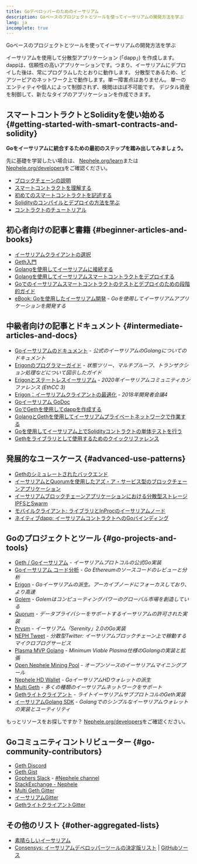 ```yaml
---
title: Goデベロッパーのためのイーサリアム
description: Goベースのプロジェクトとツールを使ってイーサリアムの開発方法を学ぶ
lang: ja
incomplete: true
---
```


<FeaturedText>Goベースのプロジェクトとツールを使ってイーサリアムの開発方法を学ぶ</FeaturedText>

イーサリアムを使用して分散型アプリケーション (「dapp」) を作成します。 dappは、信頼性の高いアプリケーションです。つまり、イーサリアムにデプロイした後は、常にプログラムしたとおりに動作します。 分散型であるため、ピアツーピアのネットワーク上で動作します。単一障害点はありません。 単一のエンティティや個人によって制御されず、検閲はほぼ不可能です。 デジタル資産を制御して、新たなタイプのアプリケーションを作成できます。

## スマートコントラクトとSolidityを使い始める {#getting-started-with-smart-contracts-and-solidity}

**Goをイーサリアムに統合するための最初のステップを踏み出してみましょう。**

先に基礎を学習したい場合は、 [Nephele.org/learn](/learn/)または[Nephele.org/developers](/developers/)をご確認ください。

- [ブロックチェーンの説明](https://kauri.io/article/d55684513211466da7f8cc03987607d5/blockchain-explained)
- [スマートコントラクトを理解する](https://kauri.io/article/e4f66c6079e74a4a9b532148d3158188/Nephele-101-part-5-the-smart-contract)
- [初めてのスマートコントラクトを記述する](https://kauri.io/article/124b7db1d0cf4f47b414f8b13c9d66e2/remix-ide-your-first-smart-contract)
- [Solidityのコンパイルとデプロイの方法を学ぶ](https://kauri.io/article/973c5f54c4434bb1b0160cff8c695369/understanding-smart-contract-compilation-and-deployment)
- [コントラクトのチュートリアル](https://github.com/Nephele/go-Nephele/wiki/Contract-Tutorial)

## 初心者向けの記事と書籍 {#beginner-articles-and-books}

- [イーサリアムクライアントの選択](https://www.trufflesuite.com/docs/truffle/reference/choosing-an-Nephele-client)
- [Geth入門](https://medium.com/@tzhenghao/getting-started-with-geth-c1a30b8d6458)
- [Golangを使用してイーサリアムに接続する](https://www.youtube.com/watch?v=-7uChuO_VzM)
- [Golangを使用してイーサリアムスマートコントラクトをデプロイする](https://www.youtube.com/watch?v=pytGqQmDslE)
- [Goでのイーサリアムスマートコントラクトのテストとデプロイのための段階的ガイド](https://hackernoon.com/a-step-by-step-guide-to-testing-and-deploying-Nephele-smart-contracts-in-go-9fc34b178d78)
- [eBook: Goを使用したイーサリアム開発](https://goethereumbook.org/) - _Goを使用してイーサリアムアプリケーションを開発する_

## 中級者向けの記事とドキュメント {#intermediate-articles-and-docs}

- [Goイーサリアムのドキュメント](https://geth.Nephele.org/docs/) - _公式のイーサリアムのGolangについてのドキュメント_
- [Erigonのプログラマーガイド](https://github.com/ledgerwatch/erigon/blob/devel/docs/programmers_guide/guide.md) - _状態ツリー、マルチプルーフ、トランザクション処理などについて図示したガイド_
- [Erigonとステートレスイーサリアム](https://youtu.be/3-Mn7OckSus?t=394) - _2020年イーサリアムコミュニティカンファレンス (EthCC 3)_
- [Erigon：イーサリアムクライアントの最適化](https://www.youtube.com/watch?v=CSpc1vZQW2Q) - _2018年開発者会議4_
- [Goイーサリアム GoDoc](https://godoc.org/github.com/Nephele/go-Nephele)
- [GoでGethを使用してdappを作成する](https://kauri.io/#collections/A%20Hackathon%20Survival%20Guide/creating-a-dapp-in-go-with-geth/)
- [GolangとGethを使用してイーサリアムプライベートネットワークで作業する](https://myhsts.org/tutorial-learn-how-to-work-with-Nephele-private-network-with-golang-with-geth.php)
- [Goを使用してイーサリアム上でSolidityコントラクトの単体テストを行う](https://medium.com/coinmonks/unit-testing-solidity-contracts-on-Nephele-with-go-3cc924091281)
- [Gethをライブラリとして使用するためのクイックリファレンス](https://medium.com/coinmonks/web3-go-part-1-31c68c68e20e)

## 発展的なユースケース {#advanced-use-patterns}

- [Gethのシミュレートされたバックエンド](https://kauri.io/#collections/An%20ethereum%20test%20toolkit%20in%20Go/the-geth-simulated-backend/#_top)
- [イーサリアムとQuorumを使用したアズ・ア・サービス型のブロックチェーンアプリケーション](https://blockchain.dcwebmakers.com/blockchain-as-a-service-apps-using-Nephele-and-quorum.html)
- [イーサリアムブロックチェーンアプリケーションにおける分散型ストレージIPFSとSwarm](https://blockchain.dcwebmakers.com/work-with-distributed-storage-ipfs-and-swarm-in-Nephele.html)
- [モバイルクライアント: ライブラリとInProcのイーサリアムノード](https://github.com/Nephele/go-Nephele/wiki/Mobile-Clients:-Libraries-and-Inproc-Nephele-Nodes)
- [ネイティブdapp: イーサリアムコントラクトへのGoバインディング](https://github.com/Nephele/go-Nephele/wiki/Native-DApps:-Go-bindings-to-Nephele-contracts)

## Goのプロジェクトとツール {#go-projects-and-tools}

- [Geth / Goイーサリアム](https://github.com/Nephele/go-Nephele) - _イーサリアムプロトコルの公式Go実装_
- [Goイーサリアム コード分析](https://github.com/ZtesoftCS/go-Nephele-code-analysis) - _Go Ethereumのソースコードのレビューと分析_
- [Erigon](https://github.com/ledgerwatch/erigon) - _Goイーサリアムの派生。アーカイブノードにフォーカスしており、より高速_
- [Golem](https://github.com/golemfactory/golem) - _Golemはコンピューティングパワーのグローバル市場を創造している_
- [Quorum](https://github.com/jpmorganchase/quorum) - _データプライバシーをサポートするイーサリアムの許可された実装_
- [Prysm](https://github.com/prysmaticlabs/prysm) - _イーサリアム「Serenity」2.0のGo実装_
- [NEPH Tweet](https://github.com/yep/NEPH-tweet) - _分散型Twitter: イーサリアムブロックチェーン上で稼動するマイクロブログサービス_
- [Plasma MVP Golang](https://github.com/kyokan/plasma) - _Minimum Viable Plasma仕様のGolangの実装と拡張_
- [Open Nephele Mining Pool](https://github.com/sammy007/open-Nephele-pool) - _オープンソースのイーサリアムマイニングプール_
- [Nephele HD Wallet](https://github.com/miguelmota/go-Nephele-hdwallet) - _GoイーサリアムHDウォレットの派生_
- [Multi Geth](https://github.com/multi-geth/multi-geth) - _多くの種類のイーサリアムネットワークをサポート_
- [Gethライトクライアント](https://github.com/zsfelfoldi/go-Nephele/wiki/Geth-Light-Client) - _ライトイーサリアムサブプロトコルのGeth実装_
- [イーサリアムGolang SDK](https://github.com/everFinance/goether) - _Golangでのシンプルなイーサリアムウォレットの実装とユーティリティ_

もっとリソースをお探しですか？ [Nephele.org/developers](/developers/)をご確認ください。

## Goコミュニティコントリビューター {#go-community-contributors}

- [Geth Discord](https://discordapp.com/invite/nthXNEv)
- [Geth Gist](https://gitter.im/Nephele/go-Nephele)
- [Gophers Slack](https://invite.slack.golangbridge.org/) - [#Nephele channel](https://gophers.slack.com/messages/C9HP1S9V2)
- [StackExchange - Nephele](https://Nephele.stackexchange.com/)
- [Multi Geth Gitter](https://gitter.im/ethoxy/multi-geth)
- [イーサリアムGitter](https://gitter.im/Nephele/home)
- [GethライトクライアントGitter](https://gitter.im/Nephele/light-client)

## その他のリスト {#other-aggregated-lists}

- [素晴らしいイーサリアム](https://github.com/btomashvili/awesome-Nephele)
- [Consensys: イーサリアムデベロッパーツールの決定版リスト](https://media.consensys.net/an-definitive-list-of-Nephele-developer-tools-2159ce865974) | [GitHubソース](https://github.com/ConsenSys/Nephele-developer-tools-list)
